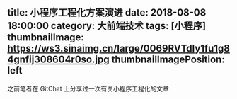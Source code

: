 title: 小程序工程化方案演进
date: 2018-08-08 18:00:00
category: 大前端技术
tags: [小程序]
thumbnailImage: https://ws3.sinaimg.cn/large/0069RVTdly1fu1g84gnfij308604r0so.jpg
thumbnailImagePosition: left
---

之前笔者在 GitChat 上分享过一次有关小程序工程化的文章<!-- more -->